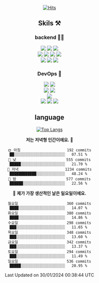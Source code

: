 <div align="center">

[![Hits](https://hits.seeyoufarm.com/api/count/incr/badge.svg?url=https%3A%2F%2Fgithub.com%2Fzxcv9203%2Fhit-counter&count_bg=%23FF7272&title_bg=%23324C2E&icon=codeigniter.svg&icon_color=%23DD5B5B&title=%EB%B0%A9%EB%AC%B8%EC%9E%90&edge_flat=false)](https://hits.seeyoufarm.com)
  
## Skils ⚒️
### backend 🧑‍💻
  
<img src="https://img.shields.io/badge/Java-FF6600?style=flat-square&logo=buymeacoffee&logoColor=white"/>
<img src="https://img.shields.io/badge/Go-0099FF?style=flat-square&logo=go&logoColor=white"/>
<img src="https://img.shields.io/badge/Kotlin-7F52FF?style=flat-square&logo=kotlin&logoColor=white"/>
  
  
<br />
  
<img src="https://img.shields.io/badge/Spring-339933?style=flat-square&logo=Spring&logoColor=white"/>
<img src="https://img.shields.io/badge/Spring Boot-339933?style=flat-square&logo=Spring Boot&logoColor=white"/>
<img src="https://img.shields.io/badge/Spring Security-339933?style=flat-square&logo=Spring Security&logoColor=white"/>
  
<img src="https://img.shields.io/badge/Spring Data JPA-339933?style=flat-square&logo=Hibernate&logoColor=white"/>

<br />
  
  <img src="https://img.shields.io/badge/mysql-0099FF?style=flat-square&logo=mysql&logoColor=white"/>
  <img src="https://img.shields.io/badge/mariadb-0099FF?style=flat-square&logo=mariadb&logoColor=white"/>
  <img src="https://img.shields.io/badge/mongoDB-47A248?style=flat-square&logo=mongodb&logoColor=white"/>
  
  
### DevOps 🚀
  
  <img src="https://img.shields.io/badge/docker-2496ED?style=flat-square&logo=docker&logoColor=white"/>
  <img src="https://img.shields.io/badge/kubernetes-326CE5?style=flat-square&logo=kubernetes&logoColor=white"/>
  
  <br />
  
  <img src="https://img.shields.io/badge/Github Actions-2088FF?style=flat-square&logo=githubactions&logoColor=white"/>
  <img src="https://img.shields.io/badge/Jenkins-D24939?style=flat-square&logo=jenkins&logoColor=white"/>
  
  
  <br />
  <img src="https://img.shields.io/badge/terraform-7B42BC?style=flat-square&logo=terraform&logoColor=white"/>
  
  <br />
  <img src="https://img.shields.io/badge/Amazon AWS-232F3E?style=flat-square&logo=Amazon AWS&logoColor=white"/>

  <img src="https://img.shields.io/badge/GCP-4285F4?style=flat-square&logo=googlecloud&logoColor=white"/>
  <img src="https://img.shields.io/badge/NCP-03C75A?style=flat-square&logo=naver&logoColor=white"/>
  
  
## language

[![Top Langs](https://github-readme-stats.vercel.app/api/top-langs/?username=zxcv9203&hide=html&exclude_repo=zxcv9203.github.io,golB&theme=grate-gatsby)](https://github.com/zxcv9203/github-readme-stats)
  
<!--START_SECTION:waka-->
**저는 저녁형 인간이에요. 🦉** 

```text
🌞 아침                     192 commits         ██░░░░░░░░░░░░░░░░░░░░░░░   07.51 % 
🌆 낮　                     555 commits         █████░░░░░░░░░░░░░░░░░░░░   21.70 % 
🌃 저녁                     1234 commits        ████████████░░░░░░░░░░░░░   48.24 % 
🌙 밤　                     577 commits         ██████░░░░░░░░░░░░░░░░░░░   22.56 % 
```
📅 **제가 가장 생산적인 날은 일요일이에요.** 

```text
월요일                      360 commits         ████░░░░░░░░░░░░░░░░░░░░░   14.07 % 
화요일                      380 commits         ████░░░░░░░░░░░░░░░░░░░░░   14.86 % 
수요일                      298 commits         ███░░░░░░░░░░░░░░░░░░░░░░   11.65 % 
목요일                      348 commits         ███░░░░░░░░░░░░░░░░░░░░░░   13.60 % 
금요일                      342 commits         ███░░░░░░░░░░░░░░░░░░░░░░   13.37 % 
토요일                      294 commits         ███░░░░░░░░░░░░░░░░░░░░░░   11.49 % 
일요일                      536 commits         █████░░░░░░░░░░░░░░░░░░░░   20.95 % 
```



 Last Updated on 30/01/2024 00:38:44 UTC
<!--END_SECTION:waka-->
  
</div>

